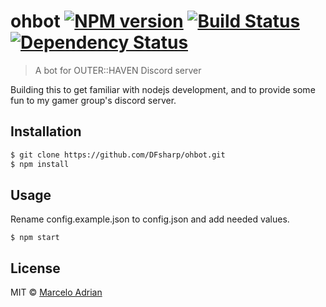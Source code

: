 # ohbot [![NPM version][npm-image]][npm-url] [![Build Status][travis-image]][travis-url] [![Dependency Status][daviddm-image]][daviddm-url]
> A bot for OUTER::HAVEN Discord server

Building this to get familiar with nodejs development, and to provide some fun to my gamer group's discord server. 
## Installation

```sh
$ git clone https://github.com/DFsharp/ohbot.git
$ npm install
```

## Usage
Rename config.example.json to config.json and add needed values.
```
$ npm start
```
## License

MIT © [Marcelo Adrian]()


[npm-image]: https://badge.fury.io/js/ohbot.svg
[npm-url]: https://npmjs.org/package/ohbot
[travis-image]: https://travis-ci.org/dfsharp/ohbot.svg?branch=master
[travis-url]: https://travis-ci.org/dfsharp/ohbot
[daviddm-image]: https://david-dm.org/dfsharp/ohbot.svg?theme=shields.io
[daviddm-url]: https://david-dm.org/dfsharp/ohbot
